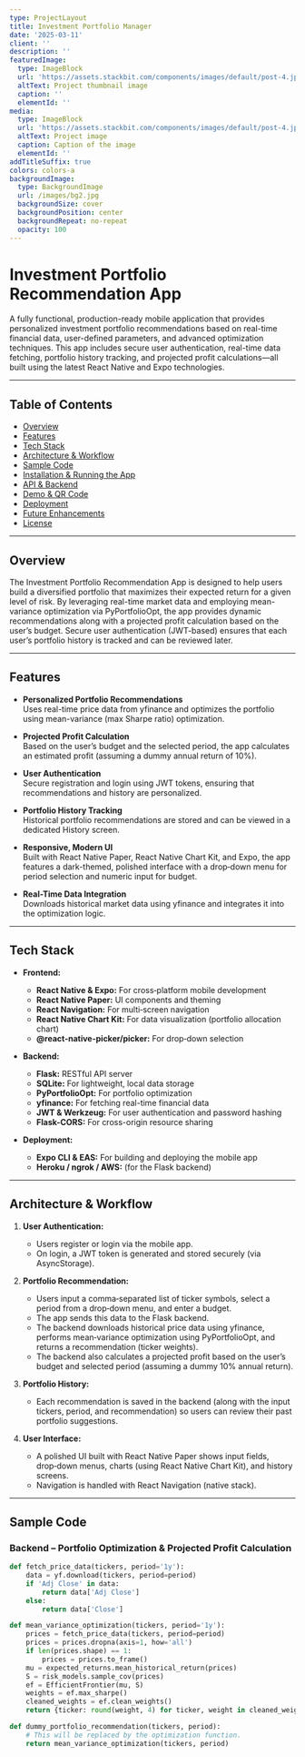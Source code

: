 ```yaml
---
type: ProjectLayout
title: Investment Portfolio Manager
date: '2025-03-11'
client: ''
description: ''
featuredImage:
  type: ImageBlock
  url: 'https://assets.stackbit.com/components/images/default/post-4.jpeg'
  altText: Project thumbnail image
  caption: ''
  elementId: ''
media:
  type: ImageBlock
  url: 'https://assets.stackbit.com/components/images/default/post-4.jpeg'
  altText: Project image
  caption: Caption of the image
  elementId: ''
addTitleSuffix: true
colors: colors-a
backgroundImage:
  type: BackgroundImage
  url: /images/bg2.jpg
  backgroundSize: cover
  backgroundPosition: center
  backgroundRepeat: no-repeat
  opacity: 100
---
```

# Investment Portfolio Recommendation App

A fully functional, production-ready mobile application that provides personalized investment portfolio recommendations based on real-time financial data, user-defined parameters, and advanced optimization techniques. This app includes secure user authentication, real-time data fetching, portfolio history tracking, and projected profit calculations—all built using the latest React Native and Expo technologies.

---

## Table of Contents

- [Overview](#overview)
- [Features](#features)
- [Tech Stack](#tech-stack)
- [Architecture & Workflow](#architecture--workflow)
- [Sample Code](#sample-code)
- [Installation & Running the App](#installation--running-the-app)
- [API & Backend](#api--backend)
- [Demo & QR Code](#demo--qr-code)
- [Deployment](#deployment)
- [Future Enhancements](#future-enhancements)
- [License](#license)

---

## Overview

The Investment Portfolio Recommendation App is designed to help users build a diversified portfolio that maximizes their expected return for a given level of risk. By leveraging real-time market data and employing mean-variance optimization via PyPortfolioOpt, the app provides dynamic recommendations along with a projected profit calculation based on the user’s budget. Secure user authentication (JWT-based) ensures that each user’s portfolio history is tracked and can be reviewed later.

---

## Features

- **Personalized Portfolio Recommendations**  
  Uses real-time price data from yfinance and optimizes the portfolio using mean-variance (max Sharpe ratio) optimization.

- **Projected Profit Calculation**  
  Based on the user’s budget and the selected period, the app calculates an estimated profit (assuming a dummy annual return of 10%).

- **User Authentication**  
  Secure registration and login using JWT tokens, ensuring that recommendations and history are personalized.

- **Portfolio History Tracking**  
  Historical portfolio recommendations are stored and can be viewed in a dedicated History screen.

- **Responsive, Modern UI**  
  Built with React Native Paper, React Native Chart Kit, and Expo, the app features a dark-themed, polished interface with a drop‑down menu for period selection and numeric input for budget.

- **Real-Time Data Integration**  
  Downloads historical market data using yfinance and integrates it into the optimization logic.

---

## Tech Stack

- **Frontend:**  
  - **React Native & Expo:** For cross‑platform mobile development  
  - **React Native Paper:** UI components and theming  
  - **React Navigation:** For multi‑screen navigation  
  - **React Native Chart Kit:** For data visualization (portfolio allocation chart)  
  - **@react-native-picker/picker:** For drop‑down selection

- **Backend:**  
  - **Flask:** RESTful API server  
  - **SQLite:** For lightweight, local data storage  
  - **PyPortfolioOpt:** For portfolio optimization  
  - **yfinance:** For fetching real-time financial data  
  - **JWT & Werkzeug:** For user authentication and password hashing  
  - **Flask-CORS:** For cross-origin resource sharing

- **Deployment:**  
  - **Expo CLI & EAS:** For building and deploying the mobile app  
  - **Heroku / ngrok / AWS:** (for the Flask backend)

---

## Architecture & Workflow

1. **User Authentication:**  
   - Users register or login via the mobile app.  
   - On login, a JWT token is generated and stored securely (via AsyncStorage).

2. **Portfolio Recommendation:**  
   - Users input a comma‑separated list of ticker symbols, select a period from a drop‑down menu, and enter a budget.
   - The app sends this data to the Flask backend.
   - The backend downloads historical price data using yfinance, performs mean‑variance optimization using PyPortfolioOpt, and returns a recommendation (ticker weights).
   - The backend also calculates a projected profit based on the user’s budget and selected period (assuming a dummy 10% annual return).

3. **Portfolio History:**  
   - Each recommendation is saved in the backend (along with the input tickers, period, and recommendation) so users can review their past portfolio suggestions.

4. **User Interface:**  
   - A polished UI built with React Native Paper shows input fields, drop‑down menus, charts (using React Native Chart Kit), and history screens.
   - Navigation is handled with React Navigation (native stack).

---

## Sample Code

### Backend – Portfolio Optimization & Projected Profit Calculation

```python
def fetch_price_data(tickers, period='1y'):
    data = yf.download(tickers, period=period)
    if 'Adj Close' in data:
        return data['Adj Close']
    else:
        return data['Close']

def mean_variance_optimization(tickers, period='1y'):
    prices = fetch_price_data(tickers, period=period)
    prices = prices.dropna(axis=1, how='all')
    if len(prices.shape) == 1:
        prices = prices.to_frame()
    mu = expected_returns.mean_historical_return(prices)
    S = risk_models.sample_cov(prices)
    ef = EfficientFrontier(mu, S)
    weights = ef.max_sharpe()
    cleaned_weights = ef.clean_weights()
    return {ticker: round(weight, 4) for ticker, weight in cleaned_weights.items() if weight > 0}

def dummy_portfolio_recommendation(tickers, period):
    # This will be replaced by the optimization function.
    return mean_variance_optimization(tickers, period)
